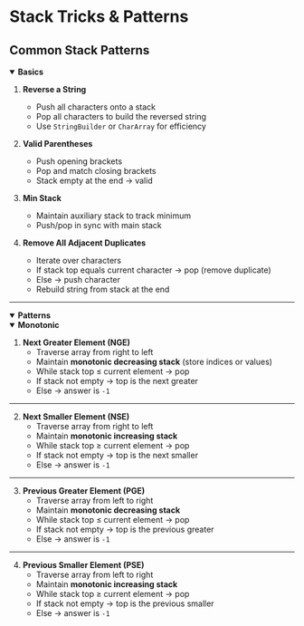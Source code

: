 # Stack Tricks & Patterns

## Common Stack Patterns

<details open>
<summary> <strong>Basics</strong> </summary>

1. **Reverse a String**
    - Push all characters onto a stack
    - Pop all characters to build the reversed string
    - Use `StringBuilder` or `CharArray` for efficiency


2. **Valid Parentheses**
    - Push opening brackets
    - Pop and match closing brackets
    - Stack empty at the end → valid


3. **Min Stack**
    - Maintain auxiliary stack to track minimum
    - Push/pop in sync with main stack


4. **Remove All Adjacent Duplicates**
    - Iterate over characters
    - If stack top equals current character → pop (remove duplicate)
    - Else → push character
    - Rebuild string from stack at the end

</details>

---

<details open>
<summary> <strong>Patterns</strong> </summary>
<details open>
<summary><strong>Monotonic</strong></summary>

1. **Next Greater Element (NGE)**  
   - Traverse array from right to left
   - Maintain **monotonic decreasing stack** (store indices or values)
   - While stack top ≤ current element → pop
   - If stack not empty → top is the next greater
   - Else → answer is `-1`  
---

2. **Next Smaller Element (NSE)**
   - Traverse array from right to left
   - Maintain **monotonic increasing stack**
   - While stack top ≥ current element → pop
   - If stack not empty → top is the next smaller
   - Else → answer is `-1`

---

3. **Previous Greater Element (PGE)**
   - Traverse array from left to right
   - Maintain **monotonic decreasing stack**
   - While stack top ≤ current element → pop
   - If stack not empty → top is the previous greater
   - Else → answer is `-1`

---

4. **Previous Smaller Element (PSE)**
   - Traverse array from left to right
   - Maintain **monotonic increasing stack**
   - While stack top ≥ current element → pop
   - If stack not empty → top is the previous smaller
   - Else → answer is `-1`

</details>
</details>